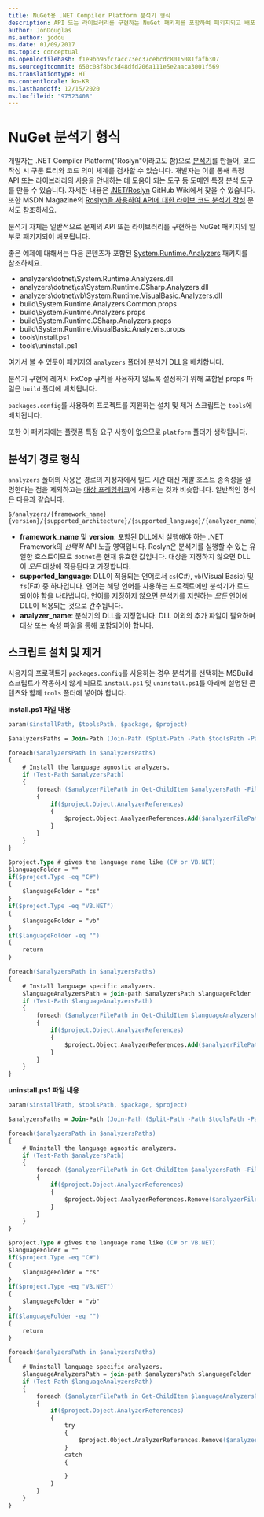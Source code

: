 ```yaml
---
title: NuGet용 .NET Compiler Platform 분석기 형식
description: API 또는 라이브러리를 구현하는 NuGet 패키지를 포함하여 패키지되고 배포되는 .NET 분석기 규칙입니다.
author: JonDouglas
ms.author: jodou
ms.date: 01/09/2017
ms.topic: conceptual
ms.openlocfilehash: f1e9bb96fc7acc73ec37cebcdc8015081fafb307
ms.sourcegitcommit: 650c08f8bc3d48dfd206a111e5e2aaca3001f569
ms.translationtype: HT
ms.contentlocale: ko-KR
ms.lasthandoff: 12/15/2020
ms.locfileid: "97523408"
---
```

# <a name="analyzer-nuget-formats"></a>NuGet 분석기 형식

개발자는 .NET Compiler Platform("Roslyn"이라고도 함)으로 [분석기](https://github.com/dotnet/roslyn/blob/master/docs/wiki/How-To-Write-a-C%23-Analyzer-and-Code-Fix.md)를 만들어, 코드 작성 시 구문 트리와 코드 의미 체계를 검사할 수 있습니다. 개발자는 이를 통해 특정 API 또는 라이브러리의 사용을 안내하는 데 도움이 되는 도구 등 도메인 특정 분석 도구를 만들 수 있습니다. 자세한 내용은 [.NET/Roslyn](https://github.com/dotnet/roslyn/wiki) GitHub Wiki에서 찾을 수 있습니다. 또한 MSDN Magazine의 [Roslyn을 사용하여 API에 대한 라이브 코드 분석기 작성](/archive/msdn-magazine/2014/special-issue/csharp-and-visual-basic-use-roslyn-to-write-a-live-code-analyzer-for-your-api) 문서도 참조하세요.

분석기 자체는 일반적으로 문제의 API 또는 라이브러리를 구현하는 NuGet 패키지의 일부로 패키지되어 배포됩니다.

좋은 예제에 대해서는 다음 콘텐츠가 포함된 [System.Runtime.Analyzers](https://www.nuget.org/packages/System.Runtime.Analyzers) 패키지를 참조하세요.

- analyzers\dotnet\System.Runtime.Analyzers.dll
- analyzers\dotnet\cs\System.Runtime.CSharp.Analyzers.dll
- analyzers\dotnet\vb\System.Runtime.VisualBasic.Analyzers.dll
- build\System.Runtime.Analyzers.Common.props
- build\System.Runtime.Analyzers.props
- build\System.Runtime.CSharp.Analyzers.props
- build\System.Runtime.VisualBasic.Analyzers.props
- tools\install.ps1
- tools\uninstall.ps1

여기서 볼 수 있듯이 패키지의 `analyzers` 폴더에 분석기 DLL을 배치합니다.

분석기 구현에 레거시 FxCop 규칙을 사용하지 않도록 설정하기 위해 포함된 props 파일은 `build` 폴더에 배치됩니다.

`packages.config`를 사용하여 프로젝트를 지원하는 설치 및 제거 스크립트는 `tools`에 배치됩니다.

또한 이 패키지에는 플랫폼 특정 요구 사항이 없으므로 `platform` 폴더가 생략됩니다.


## <a name="analyzers-path-format"></a>분석기 경로 형식

`analyzers` 폴더의 사용은 경로의 지정자에서 빌드 시간 대신 개발 호스트 종속성을 설명한다는 점을 제외하고는 [대상 프레임워크](../create-packages/supporting-multiple-target-frameworks.md)에 사용되는 것과 비슷합니다. 일반적인 형식은 다음과 같습니다.

    $/analyzers/{framework_name}{version}/{supported_architecture}/{supported_language}/{analyzer_name}.dll

- **framework_name** 및 **version**: 포함된 DLL에서 실행해야 하는 .NET Framework의 *선택적* API 노출 영역입니다. Roslyn은 분석기를 실행할 수 있는 유일한 호스트이므로 `dotnet`은 현재 유효한 값입니다. 대상을 지정하지 않으면 DLL이 *모든* 대상에 적용된다고 가정합니다.
- **supported_language**: DLL이 적용되는 언어로서 `cs`(C#), `vb`(Visual Basic) 및 `fs`(F#) 중 하나입니다. 언어는 해당 언어를 사용하는 프로젝트에만 분석기가 로드되어야 함을 나타냅니다. 언어를 지정하지 않으면 분석기를 지원하는 *모든* 언어에 DLL이 적용되는 것으로 간주됩니다.
- **analyzer_name**: 분석기의 DLL을 지정합니다. DLL 이외의 추가 파일이 필요하며 대상 또는 속성 파일을 통해 포함되어야 합니다.


## <a name="install-and-uninstall-scripts"></a>스크립트 설치 및 제거

사용자의 프로젝트가 `packages.config`를 사용하는 경우 분석기를 선택하는 MSBuild 스크립트가 작동하지 않게 되므로 `install.ps1` 및 `uninstall.ps1`를 아래에 설명된 콘텐츠와 함께 `tools` 폴더에 넣어야 합니다.

**install.ps1 파일 내용**

```ps
param($installPath, $toolsPath, $package, $project)

$analyzersPaths = Join-Path (Join-Path (Split-Path -Path $toolsPath -Parent) "analyzers" ) * -Resolve

foreach($analyzersPath in $analyzersPaths)
{
    # Install the language agnostic analyzers.
    if (Test-Path $analyzersPath)
    {
        foreach ($analyzerFilePath in Get-ChildItem $analyzersPath -Filter *.dll)
        {
            if($project.Object.AnalyzerReferences)
            {
                $project.Object.AnalyzerReferences.Add($analyzerFilePath.FullName)
            }
        }
    }
}

$project.Type # gives the language name like (C# or VB.NET)
$languageFolder = ""
if($project.Type -eq "C#")
{
    $languageFolder = "cs"
}
if($project.Type -eq "VB.NET")
{
    $languageFolder = "vb"
}
if($languageFolder -eq "")
{
    return
}

foreach($analyzersPath in $analyzersPaths)
{
    # Install language specific analyzers.
    $languageAnalyzersPath = join-path $analyzersPath $languageFolder
    if (Test-Path $languageAnalyzersPath)
    {
        foreach ($analyzerFilePath in Get-ChildItem $languageAnalyzersPath -Filter *.dll)
        {
            if($project.Object.AnalyzerReferences)
            {
                $project.Object.AnalyzerReferences.Add($analyzerFilePath.FullName)
            }
        }
    }
}
```


**uninstall.ps1 파일 내용**

```ps
param($installPath, $toolsPath, $package, $project)

$analyzersPaths = Join-Path (Join-Path (Split-Path -Path $toolsPath -Parent) "analyzers" ) * -Resolve

foreach($analyzersPath in $analyzersPaths)
{
    # Uninstall the language agnostic analyzers.
    if (Test-Path $analyzersPath)
    {
        foreach ($analyzerFilePath in Get-ChildItem $analyzersPath -Filter *.dll)
        {
            if($project.Object.AnalyzerReferences)
            {
                $project.Object.AnalyzerReferences.Remove($analyzerFilePath.FullName)
            }
        }
    }
}

$project.Type # gives the language name like (C# or VB.NET)
$languageFolder = ""
if($project.Type -eq "C#")
{
    $languageFolder = "cs"
}
if($project.Type -eq "VB.NET")
{
    $languageFolder = "vb"
}
if($languageFolder -eq "")
{
    return
}

foreach($analyzersPath in $analyzersPaths)
{
    # Uninstall language specific analyzers.
    $languageAnalyzersPath = join-path $analyzersPath $languageFolder
    if (Test-Path $languageAnalyzersPath)
    {
        foreach ($analyzerFilePath in Get-ChildItem $languageAnalyzersPath -Filter *.dll)
        {
            if($project.Object.AnalyzerReferences)
            {
                try
                {
                    $project.Object.AnalyzerReferences.Remove($analyzerFilePath.FullName)
                }
                catch
                {

                }
            }
        }
    }
}
```
